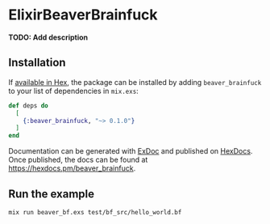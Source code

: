 # ElixirBeaverBrainfuck

**TODO: Add description**

## Installation

If [available in Hex](https://hex.pm/docs/publish), the package can be installed
by adding `beaver_brainfuck` to your list of dependencies in `mix.exs`:

```elixir
def deps do
  [
    {:beaver_brainfuck, "~> 0.1.0"}
  ]
end
```

Documentation can be generated with [ExDoc](https://github.com/elixir-lang/ex_doc)
and published on [HexDocs](https://hexdocs.pm). Once published, the docs can
be found at <https://hexdocs.pm/beaver_brainfuck>.

## Run the example

```bash
mix run beaver_bf.exs test/bf_src/hello_world.bf
```
